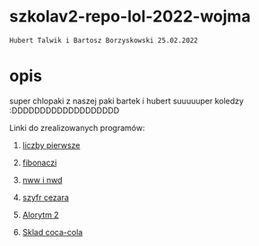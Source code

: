 # szkolav2-repo-lol-2022-wojma
`Hubert Talwik i Bartosz Borzyskowski 25.02.2022`

# opis
super chlopaki z naszej paki bartek i hubert suuuuuper koledzy :DDDDDDDDDDDDDDDDDDD

Linki do zrealizowanych programów:

1. [liczby pierwsze](https://github.com/FatSassin/szkolav2-repo-lol-2022-wojma/blob/main/Liczby%20pierwsze/Liczby%20pierwsze.cpp)
2. [fibonaczi](https://github.com/FatSassin/szkolav2-repo-lol-2022-wojma/blob/main/fibornaczi/fibornaczi/fibornaczi.cpp)
3. [nww i nwd](https://github.com/FatSassin/szkolav2-repo-lol-2022-wojma/blob/main/nww%20nwd/nww%20nwd/nww%20nwd.cpp)
4. [szyfr cezara](https://github.com/FatSassin/szkolav2-repo-lol-2022-wojma/tree/main/szyfrcezara)

554. [Alorytm 2](https://www.requiem.pl/wp-content/uploads/2020/01/Sus-Sebastian.jpg)
876. [Sklad coca-cola](https://www.youtube.com/watch?v=bsBDqaYXGb4)

